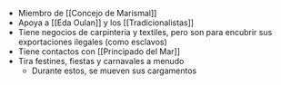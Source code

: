 - Miembro de [[Concejo de Marismal]]
- Apoya a [[Eda Oulan]] y los [[Tradicionalistas]] 
- Tiene negocios de carpinteria y textiles, pero son para encubrir sus exportaciones ilegales (como esclavos)
- Tiene contactos con [[Principado del Mar]]
- Tira festines, fiestas y carnavales a menudo
	- Durante estos, se mueven sus cargamentos